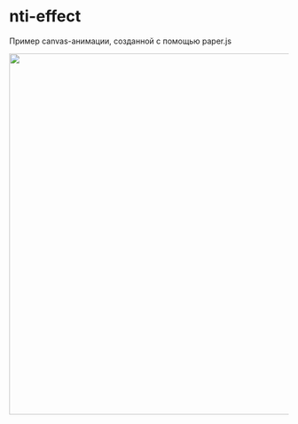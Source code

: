 # nti-effect

Пример canvas-анимации, созданной с помощью paper.js

<img align="left" width="1877" height="650" src="screenshot.jpg">
